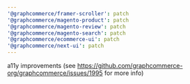 ```yaml
---
'@graphcommerce/framer-scroller': patch
'@graphcommerce/magento-product': patch
'@graphcommerce/magento-review': patch
'@graphcommerce/magento-search': patch
'@graphcommerce/ecommerce-ui': patch
'@graphcommerce/next-ui': patch
---
```


a11y improvements (see https://github.com/graphcommerce-org/graphcommerce/issues/1995 for more info)
